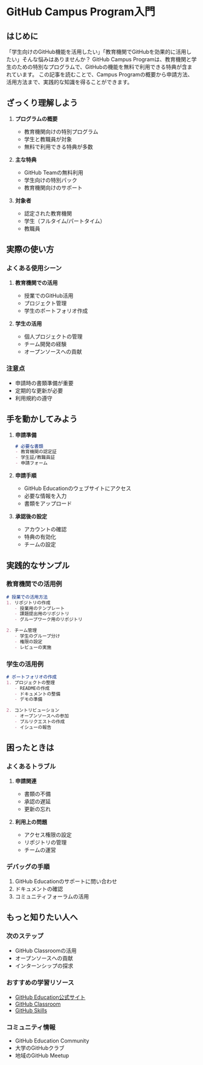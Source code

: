 # GitHub Campus Program入門

## はじめに

「学生向けのGitHub機能を活用したい」「教育機関でGitHubを効果的に活用したい」そんな悩みはありませんか？
GitHub Campus Programは、教育機関と学生のための特別なプログラムで、GitHubの機能を無料で利用できる特典が含まれています。
この記事を読むことで、Campus Programの概要から申請方法、活用方法まで、実践的な知識を得ることができます。

## ざっくり理解しよう

1. **プログラムの概要**
   - 教育機関向けの特別プログラム
   - 学生と教職員が対象
   - 無料で利用できる特典が多数

2. **主な特典**
   - GitHub Teamの無料利用
   - 学生向けの特別パック
   - 教育機関向けのサポート

3. **対象者**
   - 認定された教育機関
   - 学生（フルタイム/パートタイム）
   - 教職員

## 実際の使い方

### よくある使用シーン
1. **教育機関での活用**
   - 授業でのGitHub活用
   - プロジェクト管理
   - 学生のポートフォリオ作成

2. **学生の活用**
   - 個人プロジェクトの管理
   - チーム開発の経験
   - オープンソースへの貢献

### 注意点
- 申請時の書類準備が重要
- 定期的な更新が必要
- 利用規約の遵守

## 手を動かしてみよう

1. **申請準備**
   ```markdown
   # 必要な書類
   - 教育機関の認定証
   - 学生証/教職員証
   - 申請フォーム
   ```

2. **申請手順**
   - GitHub Educationのウェブサイトにアクセス
   - 必要な情報を入力
   - 書類をアップロード

3. **承認後の設定**
   - アカウントの確認
   - 特典の有効化
   - チームの設定

## 実践的なサンプル

### 教育機関での活用例
```markdown
# 授業での活用方法
1. リポジトリの作成
   - 授業用のテンプレート
   - 課題提出用のリポジトリ
   - グループワーク用のリポジトリ

2. チーム管理
   - 学生のグループ分け
   - 権限の設定
   - レビューの実施
```

### 学生の活用例
```markdown
# ポートフォリオの作成
1. プロジェクトの整理
   - READMEの作成
   - ドキュメントの整備
   - デモの準備

2. コントリビューション
   - オープンソースへの参加
   - プルリクエストの作成
   - イシューの報告
```

## 困ったときは

### よくあるトラブル
1. **申請関連**
   - 書類の不備
   - 承認の遅延
   - 更新の忘れ

2. **利用上の問題**
   - アクセス権限の設定
   - リポジトリの管理
   - チームの運営

### デバッグの手順
1. GitHub Educationのサポートに問い合わせ
2. ドキュメントの確認
3. コミュニティフォーラムの活用

## もっと知りたい人へ

### 次のステップ
- GitHub Classroomの活用
- オープンソースへの貢献
- インターンシップの探求

### おすすめの学習リソース
- [GitHub Education公式サイト](https://education.github.com/)
- [GitHub Classroom](https://classroom.github.com/)
- [GitHub Skills](https://skills.github.com/)

### コミュニティ情報
- GitHub Education Community
- 大学のGitHubクラブ
- 地域のGitHub Meetup
